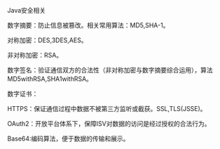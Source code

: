 Java安全相关

数字摘要：防止信息被篡改。相关常用算法：MD5,SHA-1。

对称加密：DES,3DES,AES。

非对称加密：RSA。

数字签名：验证通信双方的合法性（非对称加密与数字摘要综合运用），算法MD5withRSA,SHA1withRSA。

数字证书：

HTTPS：保证通信过程中数据不被第三方监听或截获。SSL,TLS(JSSE)。

OAuth2：开放平台体系下，保障ISV对数据的访问是经过授权的合法行为。

Base64:编码算法，便于数据的传输和展示。



